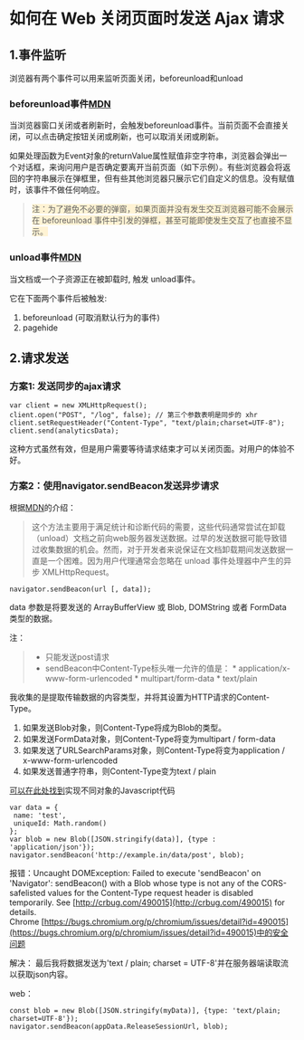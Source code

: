 # 如何在 Web 关闭页面时发送 Ajax 请求

## 1.事件监听

浏览器有两个事件可以用来监听页面关闭，beforeunload和unload

### beforeunload事件[MDN](https://developer.mozilla.org/zh-CN/docs/Web/Events/beforeunload)
当浏览器窗口关闭或者刷新时，会触发beforeunload事件。当前页面不会直接关闭，可以点击确定按钮关闭或刷新，也可以取消关闭或刷新。

如果处理函数为Event对象的returnValue属性赋值非空字符串，浏览器会弹出一个对话框，来询问用户是否确定要离开当前页面（如下示例）。有些浏览器会将返回的字符串展示在弹框里，但有些其他浏览器只展示它们自定义的信息。没有赋值时，该事件不做任何响应。

><label style='background-color:#fff3d4'>注：为了避免不必要的弹窗，如果页面并没有发生交互浏览器可能不会展示在 beforeunload 事件中引发的弹框，甚至可能即使发生交互了也直接不显示。</label>

### unload事件[MDN](https://developer.mozilla.org/zh-CN/docs/Web/Events/unload)
当文档或一个子资源正在被卸载时, 触发 unload事件。

它在下面两个事件后被触发:

1. beforeunload (可取消默认行为的事件)
2. pagehide


## 2.请求发送

### 方案1: 发送同步的ajax请求

```
var client = new XMLHttpRequest();
client.open("POST", "/log", false); // 第三个参数表明是同步的 xhr
client.setRequestHeader("Content-Type", "text/plain;charset=UTF-8");
client.send(analyticsData);
```

这种方式虽然有效，但是用户需要等待请求结束才可以关闭页面。对用户的体验不好。

### 方案2：使用navigator.sendBeacon发送异步请求

根据[MDN](https://developer.mozilla.org/zh-CN/docs/Web/API/Navigator/sendBeacon)的介绍：

>这个方法主要用于满足统计和诊断代码的需要，这些代码通常尝试在卸载（unload）文档之前向web服务器发送数据。过早的发送数据可能导致错过收集数据的机会。然而，对于开发者来说保证在文档卸载期间发送数据一直是一个困难。因为用户代理通常会忽略在 unload 事件处理器中产生的异步 XMLHttpRequest。

```
navigator.sendBeacon(url [, data]);
```

data 参数是将要发送的 ArrayBufferView 或 Blob, DOMString 或者 FormData 类型的数据。

注： 
>* 只能发送post请求
>* sendBeacon中Content-Type标头唯一允许的值是：
	* application/x-www-form-urlencoded 
	* multipart/form-data 
	* text/plain 	


我收集的是提取传输数据的内容类型，并将其设置为HTTP请求的Content-Type。

1. 如果发送Blob对象，则Content-Type将成为Blob的类型。
2. 如果发送FormData对象，则Content-Type将变为multipart / form-data
3. 如果发送了URLSearchParams对象，则Content-Type将变为application / x-www-form-urlencoded
4. 如果发送普通字符串，则Content-Type变为text / plain

[可以在此处找到](http://usefulangle.com/post/63/javascript-navigator-sendbeacon-set-form-http-header)实现不同对象的Javascript代码




```
var data = {
 name: 'test',
 uniqueId: Math.random()
};
var blob = new Blob([JSON.stringify(data)], {type : 'application/json'});
navigator.sendBeacon('http://example.in/data/post', blob);
```
报错：Uncaught DOMException: Failed to execute 'sendBeacon' on 'Navigator': sendBeacon() with a Blob whose type is not any of the CORS-safelisted values for the Content-Type request header is disabled temporarily. See [http://crbug.com/490015](http://crbug.com/490015) for details.  
Chrome [https://bugs.chromium.org/p/chromium/issues/detail?id=490015](https://bugs.chromium.org/p/chromium/issues/detail?id=490015)中的安全问题

解决：
最后我将数据发送为'text / plain; charset = UTF-8'并在服务器端读取流以获取json内容。

web：
```
const blob = new Blob([JSON.stringify(myData)], {type: 'text/plain; charset=UTF-8'});
navigator.sendBeacon(appData.ReleaseSessionUrl, blob); 
```